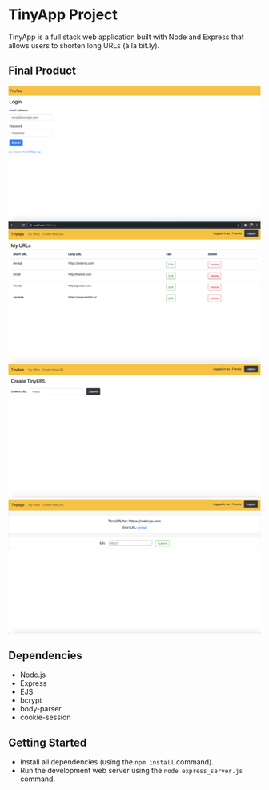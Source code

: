 # TinyApp Project

TinyApp is a full stack web application built with Node and Express that allows users to shorten long URLs (à la bit.ly).

## Final Product

!["screenshot of /login page"](https://github.com/FrancisPV/tinyapp/blob/master/docs/login%20-%20page.png?raw=true)
!["screenshot of /urls page"](https://github.com/FrancisPV/tinyapp/blob/master/docs/urls%20-%20page.png?raw=true)
!["screenshot of /urls/new page"](https://github.com/FrancisPV/tinyapp/blob/master/docs/urls:new%20-%20page.png?raw=true)
!["screenshot of /urls/new edit page"](https://github.com/FrancisPV/tinyapp/blob/master/docs/urls:new%20-%20edit%20page.png?raw=true)

## Dependencies

- Node.js
- Express
- EJS
- bcrypt
- body-parser
- cookie-session

## Getting Started

- Install all dependencies (using the `npm install` command).
- Run the development web server using the `node express_server.js` command.